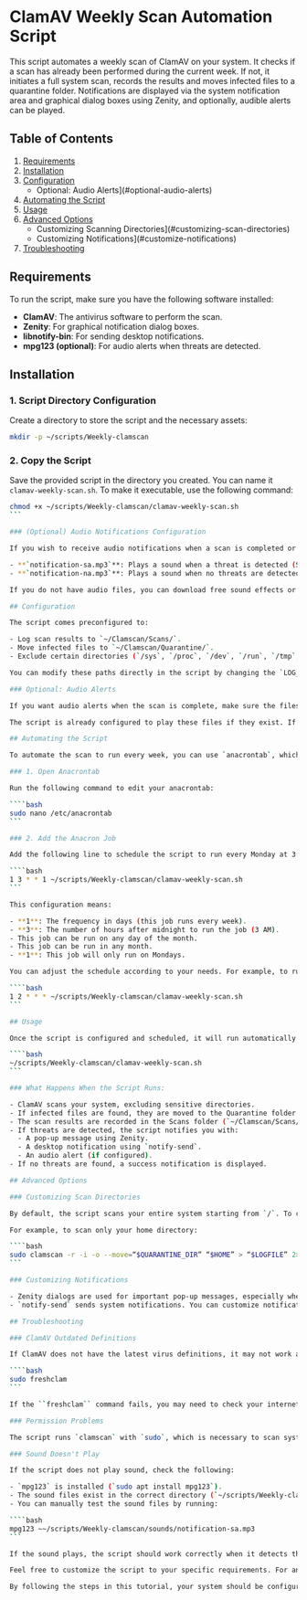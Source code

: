 # ClamAV Weekly Scan Automation Script

This script automates a weekly scan of ClamAV on your system. It checks if a scan has already been performed during the current week. If not, it initiates a full system scan, records the results and moves infected files to a quarantine folder. Notifications are displayed via the system notification area and graphical dialog boxes using Zenity, and optionally, audible alerts can be played.

## Table of Contents

1. [Requirements](#requirements)
2. [Installation](#installation)
3. [Configuration](#configuration)
   - Optional: Audio Alerts](#optional-audio-alerts)
4. [Automating the Script](#automating-the-script)
5. [Usage](#usage)
6. [Advanced Options](#advanced-options)
   - Customizing Scanning Directories](#customizing-scan-directories)
   - Customizing Notifications](#customize-notifications)
7. [Troubleshooting](#troubleshooting-problems)

## Requirements

To run the script, make sure you have the following software installed:

- **ClamAV**: The antivirus software to perform the scan.
- **Zenity**: For graphical notification dialog boxes.
- **libnotify-bin**: For sending desktop notifications.
- **mpg123 (optional)**: For audio alerts when threats are detected.

## Installation

### 1. Script Directory Configuration

Create a directory to store the script and the necessary assets:

```bash
mkdir -p ~/scripts/Weekly-clamscan
```

### 2. Copy the Script

Save the provided script in the directory you created. You can name it `clamav-weekly-scan.sh`. To make it executable, use the following command:

````bash
chmod +x ~/scripts/Weekly-clamscan/clamav-weekly-scan.sh
```

### (Optional) Audio Notifications Configuration

If you wish to receive audio notifications when a scan is completed or when threats are detected, add audio files to the `~/scripts/Weekly-clamscan/sounds/` directory. The recommended files are listed below:

- **`notification-sa.mp3`**: Plays a sound when a threat is detected (Severity Alert).
- **`notification-na.mp3`**: Plays a sound when no threats are detected (Normal Alert).

If you do not have audio files, you can download free sound effects or record your own and place them in the `~/scripts/Weekly-clamscan/sounds/` directory.

## Configuration

The script comes preconfigured to:

- Log scan results to `~/Clamscan/Scans/`.
- Move infected files to `~/Clamscan/Quarantine/`.
- Exclude certain directories (`/sys`, `/proc`, `/dev`, `/run`, `/tmp`, `/var/run`) to avoid scanning sensitive system directories.

You can modify these paths directly in the script by changing the `LOG_DIR`, `QUARANTINE_DIR` variables and scan exclusions.

### Optional: Audio Alerts

If you want audio alerts when the scan is complete, make sure the files `notification-sa.mp3` (for threats) and `notification-na.mp3` (for non-threats) are placed in the sounds folder.

The script is already configured to play these files if they exist. If the files are not present, the script will continue without audio alerts.

## Automating the Script

To automate the scan to run every week, you can use `anacrontab`, which is useful for scheduling tasks that should run periodically but can be skipped if the system is off.

### 1. Open Anacrontab

Run the following command to edit your anacrontab:

````bash
sudo nano /etc/anacrontab
```

### 2. Add the Anacron Job

Add the following line to schedule the script to run every Monday at 3:00 AM:

````bash
1 3 * * 1 ~/scripts/Weekly-clamscan/clamav-weekly-scan.sh
```

This configuration means:

- **1**: The frequency in days (this job runs every week).
- **3**: The number of hours after midnight to run the job (3 AM).
- This job can be run on any day of the month.
- This job can be run in any month.
- **1**: This job will only run on Mondays.

You can adjust the schedule according to your needs. For example, to run the scan every day at 2:00 AM, you could use:

````bash
1 2 * * * ~/scripts/Weekly-clamscan/clamav-weekly-scan.sh
```

## Usage

Once the script is configured and scheduled, it will run automatically according to the schedule you defined in ``anacrontab`. You can also run it manually by running the script directly:

````bash
~/scripts/Weekly-clamscan/clamav-weekly-scan.sh
```

### What Happens When the Script Runs:

- ClamAV scans your system, excluding sensitive directories.
- If infected files are found, they are moved to the Quarantine folder (`~/Clamscan/Quarantine/`).
- The scan results are recorded in the Scans folder (`~/Clamscan/Scans/`).
- If threats are detected, the script notifies you with:
  - A pop-up message using Zenity.
  - A desktop notification using `notify-send`.
  - An audio alert (if configured).
- If no threats are found, a success notification is displayed.

## Advanced Options

### Customizing Scan Directories

By default, the script scans your entire system starting from `/`. To change this, you can modify the `clamscan` command in the script to target specific directories.

For example, to scan only your home directory:

````bash
sudo clamscan -r -i -o --move=“$QUARANTINE_DIR” “$HOME” > “$LOGFILE” 2>&1
```

### Customizing Notifications

- Zenity dialogs are used for important pop-up messages, especially when threats are encountered. You can change the behavior or replace Zenity with another tool if you wish.
- `notify-send` sends system notifications. You can customize notification icons, message titles or even add more detailed logging.

## Troubleshooting

### ClamAV Outdated Definitions

If ClamAV does not have the latest virus definitions, it may not work as expected. Be sure to update the definitions regularly:

````bash
sudo freshclam
```

If the ``freshclam`` command fails, you may need to check your internet connection or ClamAV configuration.

### Permission Problems

The script runs `clamscan` with `sudo`, which is necessary to scan system directories. Make sure you have the necessary permissions by adding yourself to the sudoers file or running the script as root.

### Sound Doesn't Play

If the script does not play sound, check the following:

- `mpg123` is installed (`sudo apt install mpg123`).
- The sound files exist in the correct directory (`~/scripts/Weekly-clamscan/sounds/`).
- You can manually test the sound files by running:

````bash
mpg123 ~~/scripts/Weekly-clamscan/sounds/notification-sa.mp3
```

If the sound plays, the script should work correctly when it detects threats.

Feel free to customize the script to your specific requirements. For any problems, consult the ClamAV, Zenity or Anacron documentation, or open an issue in the repository where this script is hosted.

By following the steps in this tutorial, your system should be configured to automatically scan for viruses on a weekly basis and notify you of any problems found.


